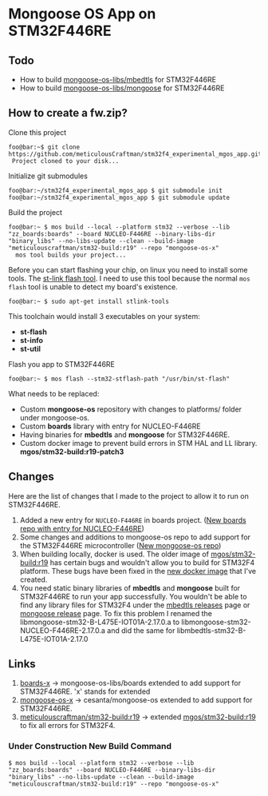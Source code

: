 # Mongoose OS App on STM32F446RE

## Todo
  - How to build [mongoose-os-libs/mbedtls](https://github.com/mongoose-os-libs/mongoose) for STM32F446RE
  - How to build [mongoose-os-libs/mongoose](https://github.com/mongoose-os-libs/mbedtls) for STM32F446RE

## How to create a fw.zip?
Clone this project
```console
foo@bar:~$ git clone https://github.com/meticulousCraftman/stm32f4_experimental_mgos_app.git
 Project cloned to your disk...
```
Initialize git submodules
```console
foo@bar:~/stm32f4_experimental_mgos_app $ git submodule init
foo@bar:~/stm32f4_experimental_mgos_app $ git submodule update
```

Build the project
```console
foo@bar:~ $ mos build --local --platform stm32 --verbose --lib "zz_boards:boards" --board NUCLEO-F446RE --binary-libs-dir "binary_libs" --no-libs-update --clean --build-image "meticulouscraftman/stm32-build:r19" --repo "mongoose-os-x"
  mos tool builds your project...
```


Before you can start flashing your chip, on linux you need to install some tools. The 
[st-link flash tool](https://github.com/stlink-org/stlink). I need to use this tool because 
the normal `mos flash` tool is unable to detect my board's existence.
```console
foo@bar:~ $ sudo apt-get install stlink-tools
```
This toolchain would install 3 executables on your system:
  - **st-flash**
  - **st-info**
  - **st-util**


Flash you app to STM32F446RE
```console
foo@bar:~ $ mos flash --stm32-stflash-path "/usr/bin/st-flash"
```

What needs to be replaced:
  - Custom **mongoose-os** repository with changes to platforms/ folder under mongoose-os.
  - Custom **boards** library with entry for NUCLEO-F446RE
  - Having binaries for **mbedtls** and **mongoose** for STM32F446RE.
  - Custom docker image to prevent build errors in STM HAL and LL library. **mgos/stm32-build:r19-patch3**

## Changes
Here are the list of changes that I made to the project to allow it to run on STM32F446RE.
  1. Added a new entry for `NUCLEO-F446RE` in boards project. ([New boards repo with entry for NUCLEO-F446RE](https://github.com/meticulousCraftman/boards-x))
  2. Some changes and additions to mongoose-os repo to add support for the STM32F446RE microcontroller ([New mongoose-os repo](https://github.com/meticulousCraftman/mongoose-os-x))
  3. When building locally, docker is used. The older image of [mgos/stm32-build:r19](https://hub.docker.com/r/mgos/stm32-build) has certain bugs and wouldn't allow you to build for STM32F4 platform. These bugs have been fixed in the [new docker image](https://hub.docker.com/repository/docker/meticulouscraftman/stm32-build) that I've created.
  4. You need static binary libraries of **mbedtls** and **mongoose** built for STM32F446RE to run your app successfully. You wouldn't be able to find any library files for STM32F4 under the [mbedtls releases](https://github.com/mongoose-os-libs/mbedtls/releases) page or [mongoose release](https://github.com/mongoose-os-libs/mongoose/releases) page. To fix this problem I renamed the libmongoose-stm32-B-L475E-IOT01A-2.17.0.a to libmongoose-stm32-NUCLEO-F446RE-2.17.0.a and did the same for libmbedtls-stm32-B-L475E-IOT01A-2.17.0


## Links
  1. [boards-x](https://github.com/meticulousCraftman/boards-x) -> mongoose-os-libs/boards extended to add support for STM32F446RE. 'x' stands for extended
  2. [mongoose-os-x](https://github.com/meticulousCraftman/mongoose-os-x) -> cesanta/mongoose-os extended to add support for STM32F446RE.
  3. [meticulouscraftman/stm32-build:r19](https://hub.docker.com/repository/docker/meticulouscraftman/stm32-build) -> extended [mgos/stm32-build:r19](https://hub.docker.com/r/mgos/stm32-build) to fix all errors for STM32F4.



### Under Construction New Build Command

```
$ mos build --local --platform stm32 --verbose --lib "zz_boards:boards" --board NUCLEO-F446RE --binary-libs-dir "binary_libs" --no-libs-update --clean --build-image "meticulouscraftman/stm32-build:r19" --repo "mongoose-os-x"
```
